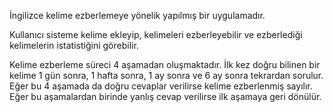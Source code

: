 İngilizce kelime ezberlemeye yönelik yapılmış bir uygulamadır.

Kullanıcı sisteme kelime ekleyip, kelimeleri ezberleyebilir ve ezberlediği kelimelerin istatistiğini görebilir.

Kelime ezberleme süreci 4 aşamadan oluşmaktadır. İlk kez doğru bilinen bir kelime 1 gün sonra, 1 hafta sonra, 1 ay sonra 
ve 6 ay sonra tekrardan sorulur. Eğer bu 4 aşamada da doğru cevaplar verilirse kelime ezberlenmiş sayılır. Eğer bu aşamalardan
birinde yanlış cevap verilirse ilk aşamaya geri dönülür.
